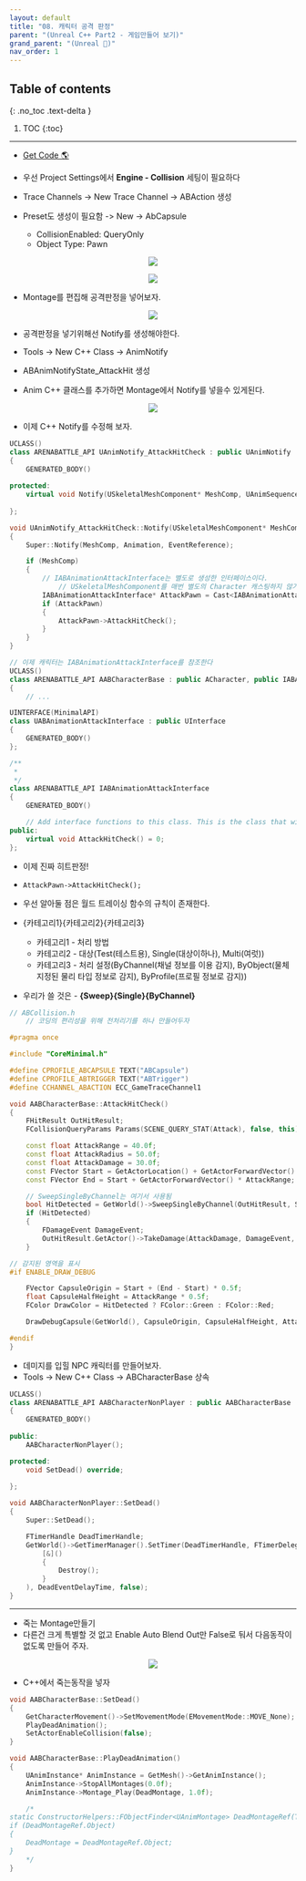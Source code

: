 ```yaml
---
layout: default
title: "08. 캐릭터 공격 판정"
parent: "(Unreal C++ Part2 - 게임만들어 보기)"
grand_parent: "(Unreal 🚀)"
nav_order: 1
---
```


## Table of contents
{: .no_toc .text-delta }

1. TOC
{:toc}

---

* [Get Code 🌎](https://github.com/Arthur880708/Unreal_Cpp_Basic_2/tree/7)

* 우선 Project Settings에서 **Engine - Collision** 세팅이 필요하다
* Trace Channels -> New Trace Channel -> ABAction 생성
* Preset도 생성이 필요함 -> New -> AbCapsule
    * CollisionEnabled: QueryOnly
    * Object Type: Pawn

<p align="center">
  <img src="https://taehyungs-programming-blog.github.io/blog/assets/images/unreal/unreal_cpp_2/ucpp_2_8_1.png"/>
</p>

<p align="center">
  <img src="https://taehyungs-programming-blog.github.io/blog/assets/images/unreal/unreal_cpp_2/ucpp_2_8_2.png"/>
</p>

* Montage를 편집해 공격판정을 넣어보자.

<p align="center">
  <img src="https://taehyungs-programming-blog.github.io/blog/assets/images/unreal/unreal_cpp_2/ucpp_2_8_3.png"/>
</p>

* 공격판정을 넣기위해선 Notify를 생성해야한다.
* Tools -> New C++ Class -> AnimNotify
* ABAnimNotifyState_AttackHit 생성

* Anim C++ 클래스를 추가하면 Montage에서 Notify를 넣을수 있게된다.

<p align="center">
  <img src="https://taehyungs-programming-blog.github.io/blog/assets/images/unreal/unreal_cpp_2/ucpp_2_8_4.png"/>
</p>

* 이제 C++ Notify를 수정해 보자.

```cpp
UCLASS()
class ARENABATTLE_API UAnimNotify_AttackHitCheck : public UAnimNotify
{
	GENERATED_BODY()
	
protected:
	virtual void Notify(USkeletalMeshComponent* MeshComp, UAnimSequenceBase* Animation, const FAnimNotifyEventReference& EventReference) override;
	
};
```

```cpp
void UAnimNotify_AttackHitCheck::Notify(USkeletalMeshComponent* MeshComp, UAnimSequenceBase* Animation, const FAnimNotifyEventReference& EventReference)
{
	Super::Notify(MeshComp, Animation, EventReference);

	if (MeshComp)
	{
        // IABAnimationAttackInterface는 별도로 생성한 인터페이스이다.
            // USkeletalMeshComponent를 매번 별도의 Character 캐스팅하지 않기위해 인터페이스를 만들었다
		IABAnimationAttackInterface* AttackPawn = Cast<IABAnimationAttackInterface>(MeshComp->GetOwner());
		if (AttackPawn)
		{
			AttackPawn->AttackHitCheck();
		}
	}
}
```

```cpp
// 이제 캐릭터는 IABAnimationAttackInterface를 참조한다
UCLASS()
class ARENABATTLE_API AABCharacterBase : public ACharacter, public IABAnimationAttackInterface
{
    // ...
```

```cpp
UINTERFACE(MinimalAPI)
class UABAnimationAttackInterface : public UInterface
{
	GENERATED_BODY()
};

/**
 * 
 */
class ARENABATTLE_API IABAnimationAttackInterface
{
	GENERATED_BODY()

	// Add interface functions to this class. This is the class that will be inherited to implement this interface.
public:
	virtual void AttackHitCheck() = 0;
};
```

* 이제 진짜 히트판정!
* `AttackPawn->AttackHitCheck();`

* 우선 알아둘 점은 월드 트레이싱 함수의 규칙이 존재한다.
* {카테고리1}{카테고리2}{카테고리3}
    * 카테고리1 - 처리 방법
    * 카테고리2 - 대상(Test(테스트용), Single(대상이하나), Multi(여럿))
    * 카테고리3 - 처리 설정(ByChannel(채널 정보를 이용 감지), ByObject(물체 지정된 물리 타입 정보로 감지), ByProfile(프로필 정보로 감지))
* 우리가 쓸 것은 - **{Sweep}{Single}{ByChannel}**

```cpp
// ABCollision.h
    // 코딩의 편리성을 위해 전처리기를 하나 만들어두자

#pragma once

#include "CoreMinimal.h"

#define CPROFILE_ABCAPSULE TEXT("ABCapsule")
#define CPROFILE_ABTRIGGER TEXT("ABTrigger")
#define CCHANNEL_ABACTION ECC_GameTraceChannel1
```

```cpp
void AABCharacterBase::AttackHitCheck()
{
	FHitResult OutHitResult;
	FCollisionQueryParams Params(SCENE_QUERY_STAT(Attack), false, this);

	const float AttackRange = 40.0f;
	const float AttackRadius = 50.0f;
	const float AttackDamage = 30.0f;
	const FVector Start = GetActorLocation() + GetActorForwardVector() * GetCapsuleComponent()->GetScaledCapsuleRadius();
	const FVector End = Start + GetActorForwardVector() * AttackRange;

    // SweepSingleByChannel는 여기서 사용됨
	bool HitDetected = GetWorld()->SweepSingleByChannel(OutHitResult, Start, End, FQuat::Identity, CCHANNEL_ABACTION, FCollisionShape::MakeSphere(AttackRadius), Params);
	if (HitDetected)
	{
		FDamageEvent DamageEvent;
		OutHitResult.GetActor()->TakeDamage(AttackDamage, DamageEvent, GetController(), this);
	}

// 감지된 영역을 표시
#if ENABLE_DRAW_DEBUG

	FVector CapsuleOrigin = Start + (End - Start) * 0.5f;
	float CapsuleHalfHeight = AttackRange * 0.5f;
	FColor DrawColor = HitDetected ? FColor::Green : FColor::Red;

	DrawDebugCapsule(GetWorld(), CapsuleOrigin, CapsuleHalfHeight, AttackRadius, FRotationMatrix::MakeFromZ(GetActorForwardVector()).ToQuat(), DrawColor, false, 5.0f);

#endif
}
```

* 데미지를 입힐 NPC 캐릭터를 만들어보자.
* Tools -> New C++ Class -> ABCharacterBase 상속

```cpp
UCLASS()
class ARENABATTLE_API AABCharacterNonPlayer : public AABCharacterBase
{
	GENERATED_BODY()
	
public:
	AABCharacterNonPlayer();

protected:
	void SetDead() override;
	
};
```

```cpp
void AABCharacterNonPlayer::SetDead()
{
	Super::SetDead();

	FTimerHandle DeadTimerHandle;
	GetWorld()->GetTimerManager().SetTimer(DeadTimerHandle, FTimerDelegate::CreateLambda(
		[&]()
		{
			Destroy();
		}
	), DeadEventDelayTime, false);
}
```

---

* 죽는 Montage만들기
* 다른건 크게 특별할 것 없고 Enable Auto Blend Out만 False로 둬서 다음동작이 없도록 만들어 주자.

<p align="center">
  <img src="https://taehyungs-programming-blog.github.io/blog/assets/images/unreal/unreal_cpp_2/ucpp_2_8_5.png"/>
</p>

* C++에서 죽는동작을 넣자

```cpp
void AABCharacterBase::SetDead()
{
	GetCharacterMovement()->SetMovementMode(EMovementMode::MOVE_None);
	PlayDeadAnimation();
	SetActorEnableCollision(false);
}

void AABCharacterBase::PlayDeadAnimation()
{
	UAnimInstance* AnimInstance = GetMesh()->GetAnimInstance();
	AnimInstance->StopAllMontages(0.0f);
	AnimInstance->Montage_Play(DeadMontage, 1.0f);

    /*
static ConstructorHelpers::FObjectFinder<UAnimMontage> DeadMontageRef(TEXT("/Script/Engine.AnimMontage'/Game/ArenaBattle/Animation/AM_Dead.AM_Dead'"));
if (DeadMontageRef.Object)
{
    DeadMontage = DeadMontageRef.Object;
}
    */
}
```

